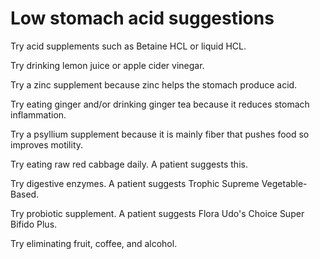 [//]: # (
source: gpt-3 + jph editing
tags: treatments
)

# Low stomach acid suggestions

Try acid supplements such as Betaine HCL or liquid HCL.

Try drinking lemon juice or apple cider vinegar.

Try a zinc supplement because zinc helps the stomach produce acid.

Try eating ginger and/or drinking ginger tea because it reduces stomach inflammation.

Try a psyllium supplement because it is mainly fiber that pushes food so improves motility.

Try eating raw red cabbage daily. A patient suggests this.

Try digestive enzymes. A patient suggests Trophic Supreme Vegetable-Based.

Try probiotic supplement. A patient suggests Flora Udo's Choice Super Bifido Plus.

Try eliminating fruit, coffee, and alcohol.
